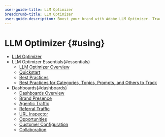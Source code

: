```yaml
---
user-guide-title: LLM Optimizer
breadcrumb-title: LLM Optimizer
user-guide-description: Boost your brand with Adobe LLM Optimizer. Track mentions, uncover insights, and dominate AI-driven search. Take control of your visibility - start optimizing now!
---
```


# LLM Optimizer {#using}

+ [LLM Optimizer](/help/home.md)
+ LLM Optimizer Essentials{#essentials}
  + [LLM Optimizer Overview](/help/overview/overview.md)
  + [Quickstart](/help/overview/quick-start.md)
  + [Best Practices](/help/tutorials/best-practices.md)
  + [Best Practices for Categories, Topics, Prompts, and Others to Track](/help/overview/best-practices-topics-prompts.md)
+ Dashboards{#dashboards}
  + [Dashboards Overview](/help/dashboards/dashboards-overview.md)
  + [Brand Presence](/help/dashboards/brand-presence.md)
  + [Agentic Traffic](/help/dashboards/agentic-traffic.md)
  + [Referral Traffic](/help/dashboards/referral-traffic.md)
  + [URL Inspector](/help/dashboards/url-inspector.md)
  + [Opportunities](/help/dashboards/opportunities.md)
  + [Customer Configuration](/help/dashboards/customer-configuration.md)
  + [Collaboration](/help/dashboards/collaboration.md)
